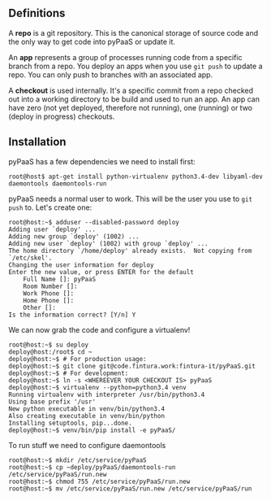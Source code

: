 
## Definitions

A **repo** is a git repository. This is the canonical storage of source code and the only way to get code into pyPaaS or update it.

An **app** represents a group of processes running code from a specific branch from a repo. You deploy an apps when you use `git push` to update a repo. You can only push to branches with an associated app.

A **checkout** is used internally. It's a specific commit from a repo checked out into a working directory to be build and used to run an app. An app can have zero (not yet deployed, therefore not running), one (running) or two (deploy in progress) checkouts.

## Installation

pyPaaS has a few dependencies we need to install first:

```
root@host$ apt-get install python-virtualenv python3.4-dev libyaml-dev daemontools daemontools-run
```


pyPaaS needs a normal user to work. This will be the user you use to `git push` to. Let's create one:

```
root@host:~$ adduser --disabled-password deploy
Adding user `deploy' ...
Adding new group `deploy' (1002) ...
Adding new user `deploy' (1002) with group `deploy' ...
The home directory `/home/deploy' already exists.  Not copying from `/etc/skel'.
Changing the user information for deploy
Enter the new value, or press ENTER for the default
	Full Name []: pyPaaS
	Room Number []:
	Work Phone []:
	Home Phone []:
	Other []:
Is the information correct? [Y/n] Y
```

We can now grab the code and configure a virtualenv!

```
root@host:~$ su deploy
deploy@host:/root$ cd ~
deploy@host:~$ # For production usage:
deploy@host:~$ git clone git@code.fintura.work:fintura-it/pyPaaS.git
deploy@host:~$ # For development:
deploy@host:~$ ln -s <WHEREEVER YOUR CHECKOUT IS> pyPaaS
deploy@host:~$ virtualenv --python=python3.4 venv
Running virtualenv with interpreter /usr/bin/python3.4
Using base prefix '/usr'
New python executable in venv/bin/python3.4
Also creating executable in venv/bin/python
Installing setuptools, pip...done.
deploy@host:~$ venv/bin/pip install -e pyPaaS/
```

To run stuff we need to configure daemontools

```
root@host:~$ mkdir /etc/service/pyPaaS
root@host:~$ cp ~deploy/pyPaaS/daemontools-run /etc/service/pyPaaS/run.new
root@host:~$ chmod 755 /etc/service/pyPaaS/run.new
root@host:~$ mv /etc/service/pyPaaS/run.new /etc/service/pyPaaS/run
```

